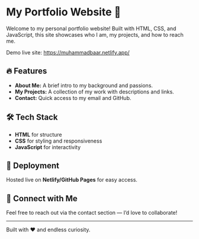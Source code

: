 # My Portfolio Website 🚀

Welcome to my personal portfolio website! Built with HTML, CSS, and JavaScript, this site showcases who I am, my projects, and how to reach me.

Demo live site: https://muhammadbaar.netlify.app/

## 🔥 Features
- **About Me:** A brief intro to my background and passions.
- **My Projects:** A collection of my work with descriptions and links.
- **Contact:** Quick access to my email and GitHub.

## 🛠️ Tech Stack
- **HTML** for structure
- **CSS** for styling and responsiveness
- **JavaScript** for interactivity

## 🚀 Deployment
Hosted live on **Netlify/GitHub Pages** for easy access.

## 📩 Connect with Me
Feel free to reach out via the contact section — I’d love to collaborate!

---

Built with ❤️ and endless curiosity.